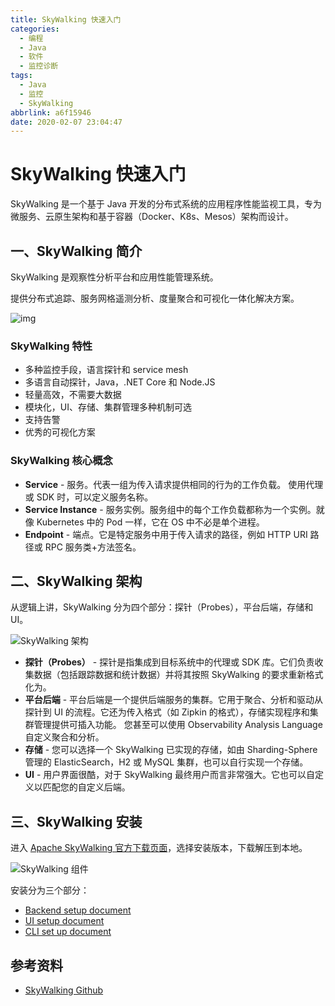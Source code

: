 ```yaml
---
title: SkyWalking 快速入门
categories: 
  - 编程
  - Java
  - 软件
  - 监控诊断
tags: 
  - Java
  - 监控
  - SkyWalking
abbrlink: a6f15946
date: 2020-02-07 23:04:47
---
```


# SkyWalking 快速入门

SkyWalking 是一个基于 Java 开发的分布式系统的应用程序性能监视工具，专为微服务、云原生架构和基于容器（Docker、K8s、Mesos）架构而设计。

## 一、SkyWalking 简介

SkyWalking 是观察性分析平台和应用性能管理系统。

提供分布式追踪、服务网格遥测分析、度量聚合和可视化一体化解决方案。

![img](https://raw.githubusercontent.com/dunwu/images/dev/snap/20200211152235.png)

### SkyWalking 特性

- 多种监控手段，语言探针和 service mesh
- 多语言自动探针，Java，.NET Core 和 Node.JS
- 轻量高效，不需要大数据
- 模块化，UI、存储、集群管理多种机制可选
- 支持告警
- 优秀的可视化方案

### SkyWalking 核心概念

- **Service** - 服务。代表一组为传入请求提供相同的行为的工作负载。 使用代理或 SDK 时，可以定义服务名称。
- **Service Instance** - 服务实例。服务组中的每个工作负载都称为一个实例。就像 Kubernetes 中的 Pod 一样，它在 OS 中不必是单个进程。
- **Endpoint** - 端点。它是特定服务中用于传入请求的路径，例如 HTTP URI 路径或 RPC 服务类+方法签名。

## 二、SkyWalking 架构

从逻辑上讲，SkyWalking 分为四个部分：探针（Probes），平台后端，存储和 UI。

![SkyWalking 架构](https://raw.githubusercontent.com/dunwu/images/dev/snap/20200211153516.png)

- **探针（Probes）** - 探针是指集成到目标系统中的代理或 SDK 库。它们负责收集数据（包括跟踪数据和统计数据）并将其按照 SkyWalking 的要求重新格式化为。
- **平台后端** - 平台后端是一个提供后端服务的集群。它用于聚合、分析和驱动从探针到 UI 的流程。它还为传入格式（如 Zipkin 的格式），存储实现程序和集群管理提供可插入功能。 您甚至可以使用 Observability Analysis Language 自定义聚合和分析。
- **存储** - 您可以选择一个 SkyWalking 已实现的存储，如由 Sharding-Sphere 管理的 ElasticSearch，H2 或 MySQL 集群，也可以自行实现一个存储。
- **UI** - 用户界面很酷，对于 SkyWalking 最终用户而言非常强大。它也可以自定义以匹配您的自定义后端。

## 三、SkyWalking 安装

进入 [Apache SkyWalking 官方下载页面](http://skywalking.apache.org/downloads/)，选择安装版本，下载解压到本地。

![SkyWalking 组件](https://raw.githubusercontent.com/dunwu/images/dev/snap/20200211154612.png)

安装分为三个部分：

- [Backend setup document](https://github.com/apache/skywalking/blob/master/docs/en/setup/backend/backend-setup.md)
- [UI setup document](https://github.com/apache/skywalking/blob/master/docs/en/setup/backend/ui-setup.md)
- [CLI set up document](https://github.com/apache/skywalking-cli)

## 参考资料

- [SkyWalking Github](https://github.com/apache/skywalking)
